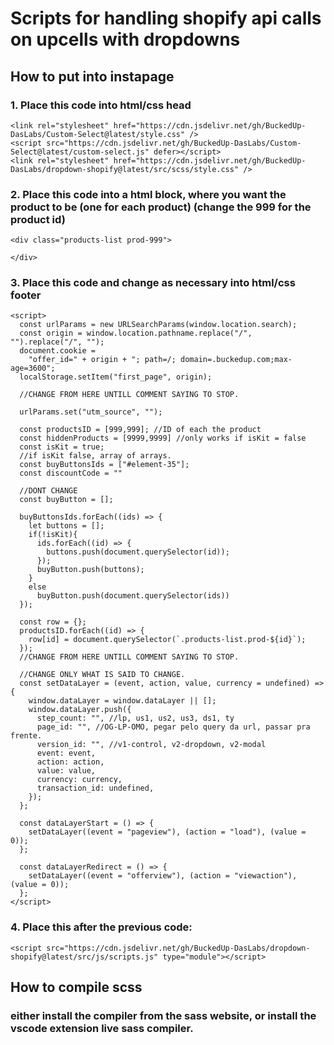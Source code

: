 # Scripts for handling shopify api calls on upcells with dropdowns

## How to put into instapage
### 1. Place this code into html/css head
```
<link rel="stylesheet" href="https://cdn.jsdelivr.net/gh/BuckedUp-DasLabs/Custom-Select@latest/style.css" />
<script src="https://cdn.jsdelivr.net/gh/BuckedUp-DasLabs/Custom-Select@latest/custom-select.js" defer></script>
<link rel="stylesheet" href="https://cdn.jsdelivr.net/gh/BuckedUp-DasLabs/dropdown-shopify@latest/src/scss/style.css" />
```
### 2. Place this code into a html block, where you want the product to be (one for each product) (change the 999 for the product id)
```
<div class="products-list prod-999">

</div>
```
### 3. Place this code and change as necessary into html/css footer
```
<script>
  const urlParams = new URLSearchParams(window.location.search);
  const origin = window.location.pathname.replace("/", "").replace("/", "");
  document.cookie =
    "offer_id=" + origin + "; path=/; domain=.buckedup.com;max-age=3600";
  localStorage.setItem("first_page", origin);

  //CHANGE FROM HERE UNTILL COMMENT SAYING TO STOP.

  urlParams.set("utm_source", "");

  const productsID = [999,999]; //ID of each the product
  const hiddenProducts = [9999,9999] //only works if isKit = false
  const isKit = true;
  //if isKit false, array of arrays.
  const buyButtonsIds = ["#element-35"];
  const discountCode = ""

  //DONT CHANGE
  const buyButton = [];

  buyButtonsIds.forEach((ids) => {
    let buttons = [];
    if(!isKit){
      ids.forEach((id) => {
        buttons.push(document.querySelector(id));
      });
      buyButton.push(buttons);
    }
    else
      buyButton.push(document.querySelector(ids))
  });

  const row = {};
  productsID.forEach((id) => {
    row[id] = document.querySelector(`.products-list.prod-${id}`);
  });
  //CHANGE FROM HERE UNTILL COMMENT SAYING TO STOP.

  //CHANGE ONLY WHAT IS SAID TO CHANGE.
  const setDataLayer = (event, action, value, currency = undefined) => {
    window.dataLayer = window.dataLayer || [];
    window.dataLayer.push({
      step_count: "", //lp, us1, us2, us3, ds1, ty
      page_id: "", //OG-LP-OMO, pegar pelo query da url, passar pra frente.
      version_id: "", //v1-control, v2-dropdown, v2-modal
      event: event,
      action: action,
      value: value,
      currency: currency,
      transaction_id: undefined,
    });
  };

  const dataLayerStart = () => {
    setDataLayer((event = "pageview"), (action = "load"), (value = 0));
  };

  const dataLayerRedirect = () => {
    setDataLayer((event = "offerview"), (action = "viewaction"), (value = 0));
  };
</script>
```

### 4. Place this after the previous code:
```
<script src="https://cdn.jsdelivr.net/gh/BuckedUp-DasLabs/dropdown-shopify@latest/src/js/scripts.js" type="module"></script>
```

## How to compile scss

### either install the compiler from the sass website, or install the vscode extension live sass compiler.
